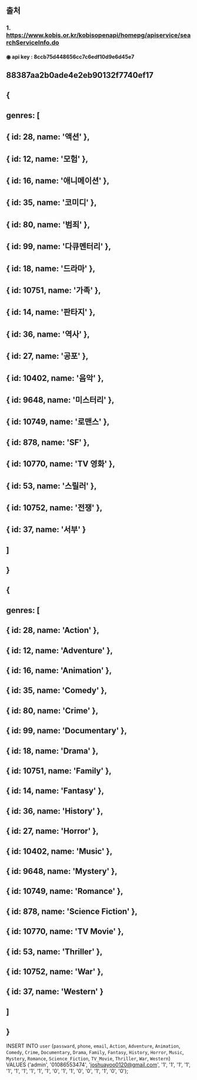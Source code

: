#

## 출처

### 1. https://www.kobis.or.kr/kobisopenapi/homepg/apiservice/searchServiceInfo.do

#### ◉ api key : 8ccb75d448656cc7c6edf10d9e6d45e7

## 88387aa2b0ade4e2eb90132f7740ef17

## {
##   genres: [
##     { id: 28, name: '액션' },
##     { id: 12, name: '모험' },
##     { id: 16, name: '애니메이션' },
##     { id: 35, name: '코미디' },
##     { id: 80, name: '범죄' },
##     { id: 99, name: '다큐멘터리' },
##     { id: 18, name: '드라마' },
##     { id: 10751, name: '가족' },
##     { id: 14, name: '판타지' },
##     { id: 36, name: '역사' },
##     { id: 27, name: '공포' },
##     { id: 10402, name: '음악' },
##     { id: 9648, name: '미스터리' },
##     { id: 10749, name: '로맨스' },
##     { id: 878, name: 'SF' },
##     { id: 10770, name: 'TV 영화' },
##     { id: 53, name: '스릴러' },
##     { id: 10752, name: '전쟁' },
##     { id: 37, name: '서부' }
##   ]
## }

## 
## {
##   genres: [
##     { id: 28, name: 'Action' },
##     { id: 12, name: 'Adventure' },
##     { id: 16, name: 'Animation' },
##     { id: 35, name: 'Comedy' },
##     { id: 80, name: 'Crime' },
##     { id: 99, name: 'Documentary' },
##     { id: 18, name: 'Drama' },
##     { id: 10751, name: 'Family' },
##     { id: 14, name: 'Fantasy' },
##     { id: 36, name: 'History' },
##     { id: 27, name: 'Horror' },
##     { id: 10402, name: 'Music' },
##     { id: 9648, name: 'Mystery' },
##     { id: 10749, name: 'Romance' },
##     { id: 878, name: 'Science Fiction' },
##     { id: 10770, name: 'TV Movie' },
##     { id: 53, name: 'Thriller' },
##     { id: 10752, name: 'War' },
##     { id: 37, name: 'Western' }
##   ]
## }


INSERT INTO `user` (`passward`, `phone`, `email`, `Action`, `Adventure`, `Animation`, `Comedy`, `Crime`, `Documentary`, `Drama`, `Family`, `Fantasy`, `History`, `Horror`, `Music`, `Mystery`, `Romance`, `Science_Fiction`, `TV_Movie`, `Thriller`, `War`, `Western`) VALUES ('admin', '01086553474', 'joshuayoo0120@gmail.com', '1', '1', '1', '1', '1', '1', '1', '1', '1', '1', '0', '1', '1', '0', '0', '1', '1', '0', '0');